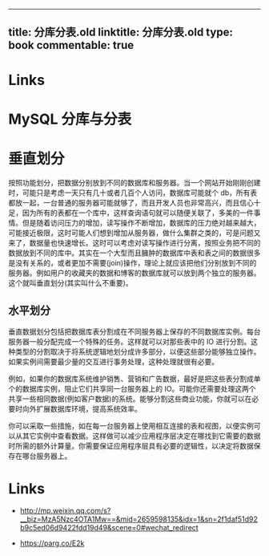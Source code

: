 
---
title: 分库分表.old
linktitle: 分库分表.old
type: book
commentable: true
---

# Links

# MySQL 分库与分表

# 垂直划分

按照功能划分，把数据分别放到不同的数据库和服务器。当一个网站开始刚刚创建时，可能只是考虑一天只有几十或者几百个人访问，数据库可能就个 db，所有表都放一起，一台普通的服务器可能就够了，而且开发人员也非常高兴，而且信心十足，因为所有的表都在一个库中，这样查询语句就可以随便关联了，多美的一件事情。但是随着访问压力的增加，读写操作不断增加，数据库的压力绝对越来越大，可能接近极限，这时可能人们想到增加从服务器，做什么集群之类的，可是问题又来了，数据量也快速增长。这时可以考虑对读写操作进行分离，按照业务把不同的数据放到不同的库中。其实在一个大型而且臃肿的数据库中表和表之间的数据很多是没有关系的，或者更加不需要(join)操作，理论上就应该把他们分别放到不同的服务器。例如用户的收藏夹的数据和博客的数据库就可以放到两个独立的服务器。这个就叫垂直划分(其实叫什么不重要)。

## 水平划分

垂直数据划分包括把数据库表分割成在不同服务器上保存的不同数据库实例。每台服务器一般分配完成一个特殊的任务。这样就可以对那些表中的 IO 进行分割。这种类型的分割取决于将系统逻辑地划分成许多部分，以便这些部分能够独立操作。如果实例间需要最少量的交互进行事务处理，这种处理就很有必要。

例如，如果你的数据库系统维护销售、营销和广告数据，最好是把这些表分割成单个的数据库实例，阻止它们共享同一台服务器上的 IO。可能你还需要处理这两个共享一些相同数据(例如客户数据)的系统。能够分割这些商业功能，你就可以在必要时向外扩展数据库环境，提高系统效率。

你可以采取一些措施，如在每一台服务器上使用相互连接的表和视图，以便实例可以从其它实例中查看数据。这样做可以减少应用程序层决定在哪找到它需要的数据时所需的额外计算量。你需要保证应用程序层具有必要的逻辑性，以决定将数据保存在哪台服务器上。

# Links

- http://mp.weixin.qq.com/s?__biz=MzA5Nzc4OTA1Mw==&mid=2659598135&idx=1&sn=2f1daf51d92b9c5ed06d9422fdd19d49&scene=0#wechat_redirect

* https://parg.co/E2k

    